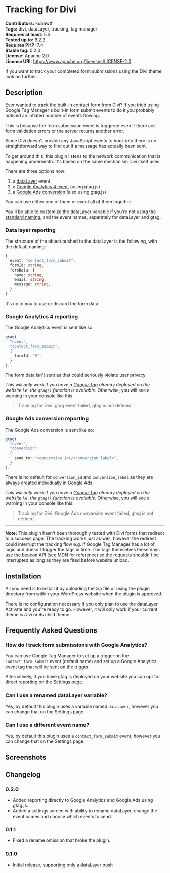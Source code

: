 # Tracking for Divi

**Contributors:** kubawtf  
**Tags:** divi, dataLayer, tracking, tag manager  
**Requires at least:** 5.3  
**Tested up to:** 6.2.2  
**Requires PHP:** 7.4  
**Stable tag:** 0.2.0  
**License:** Apache 2.0  
**License URI:** <https://www.apache.org/licenses/LICENSE-2.0>

If you want to track your completed form submissions using the Divi theme look no further.

## Description

Ever wanted to track the built-in contact form from Divi? If you tried using Google Tag Manager's built-in form submit events to do it you probably noticed an inflated number of events flowing.

This is because the form submission event is triggered even if there are form validation errors or the server returns another error.

Since Divi doesn't provide any JavaScript events to hook into there is no straightforward way to find out if a message has actually been sent.

To get around this, this plugin listens to the network communication that is happening underneath. It's based on the same mechanism Divi itself uses.

There are three options now:

1. a [dataLayer](https://developers.google.com/tag-platform/tag-manager/datalayer) event
2. a [Google Analytics 4 event](https://support.google.com/analytics/answer/12229021) (using gtag.js)
3. a [Google Ads conversion](https://support.google.com/google-ads/answer/1722022) (also using gtag.js)

You can use either one of them or event all of them together.

You'll be able to customize the dataLayer variable if you're [not using the standard naming](https://developers.google.com/tag-platform/tag-manager/datalayer#rename_the_data_layer), and the event names, separately for dataLayer and gtag.

### Data layer reporting

The structure of the object pushed to the dataLayer is the following, with the default naming:

```typescript
{
  event: "contact_form_submit",
  formId: string,
  formData: {
    name: string,
    email: string,
    message: string,
  }
}
```

It's up to you to use or discard the form data.

### Google Analytics 4 reporting

The Google Analytics event is sent like so:

```typescript
gtag(
  "event",
  "contact_form_submit",
  {
    formId: "0",
  }
);
```

The form data isn't sent as that could seriously violate user privacy.

_This will only work if you have a [Google Tag](https://support.google.com/google-ads/answer/11994839) already deployed on the website i.e. the `gtag()` function is available._ Otherwise, you will see a warning in your console like this:

>Tracking for Divi: gtag event failed, gtag is not defined

### Google Ads conversion reporting

The Google Ads conversion is sent like so:

```typescript
gtag(
  "event",
  "conversion",
  {
    send_to: "<conversion_id>/<conversion_label>",
  }
);
```

There is no default for `conversion_id` and `conversion_label` as they are always created individually in Google Ads.

_This will only work if you have a [Google Tag](https://support.google.com/google-ads/answer/11994839) already deployed on the website i.e. the `gtag()` function is available._ Otherwise, you will see a warning in your console like this:

>Tracking for Divi: Google Ads conversion event failed, gtag is not defined

---

**Note:** This plugin hasn't been thoroughly tested with Divi forms that redirect to a success page. The tracking works just as well, however the redirect could interrupt the tracking flow e.g. if Google Tag Manager has a lot of logic and doesn't trigger the tags in time. The tags themselves these days [use the beacon API](https://support.google.com/analytics/answer/9964640#event-batching) (see [MDN](https://developer.mozilla.org/en-US/docs/Web/API/Beacon_API) for reference) so the requests shouldn't be interrupted as long as they are fired before website unload.

## Installation

All you need is to install it by uploading the zip file or using the plugin directory from within your WordPress website when the plugin is approved.

There is no configuration necessary if you only plan to use the dataLayer. Activate and you're ready to go. However, it will only work if your current theme is _Divi_ or its child theme.

## Frequently Asked Questions

### How do I track form submissions with Google Analytics?

You can use Google Tag Manager to set up a trigger on the `contact_form_submit` event (default name) and set up a Google Analytics event tag that will be sent on the trigger.

Alternatively, if you have gtag.js deployed on your website you can opt for direct reporting on the Settings page.

### Can I use a renamed dataLayer variable?

Yes, by default this plugin uses a variable named `dataLayer`, however you can change that on the Settings page.

### Can I use a different event name?

Yes, by default this plugin uses a `contact_form_submit` event, however you can change that on the Settings page.

## Screenshots

## Changelog

### 0.2.0

- Added reporting directly to Google Analytics and Google Ads using gtag.js.
- Added a settings screen with ability to rename dataLayer, change the event names and choose which events to send.

### 0.1.1

- Fixed a rename omission that broke the plugin.

### 0.1.0

- Initial release, supporting only a dataLayer push
